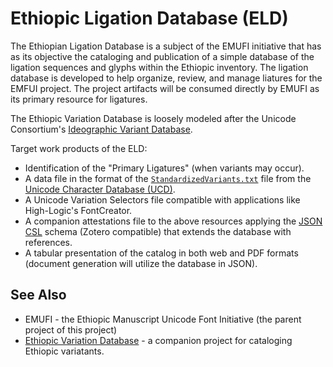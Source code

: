 # Ethiopic Ligation Database (ELD)

The Ethiopian Ligation Database is a subject of the EMUFI initiative that has as its objective the cataloging
and publication of a simple database of the ligation sequences and glyphs within the Ethiopic inventory. 
The ligation database is developed to help organize, review, and manage liatures for the EMFUI project. 
The project artifacts will be consumed directly by EMUFI as its primary resource for ligatures.


The Ethiopic Variation Database is loosely modeled after the Unicode Consortium's [Ideographic Variant Database](https://www.unicode.org/reports/tr37/).

Target work products of the ELD:

* Identification of the "Primary Ligatures" (when variants may occur).
* A data file in the format of the [`StandardizedVariants.txt`](https://www.unicode.org/Public/UCD/latest/ucd/StandardizedVariants.txt)
  file from the [Unicode Character Database (UCD)](https://www.unicode.org/ucd/).
* A Unicode Variation Selectors file compatible with applications like High-Logic's FontCreator.
* A companion attestations file to the above resources applying the [JSON CSL](https://github.com/citation-style-language/schema) schema
  (Zotero compatible) that extends the database with references.
* A tabular presentation of the catalog in both web and PDF formats (document generation will utilize the database in JSON).


## See Also

* EMUFI - the Ethiopic Manuscript Unicode Font Initiative (the parent project of this project)
* [Ethiopic Variation Database](https://github.com/geezorg/evd/) - a companion project for cataloging Ethiopic variatants.
